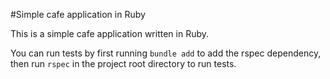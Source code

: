 #Simple cafe application in Ruby

This is a simple cafe application written in Ruby.

You can run tests by first running `bundle add` to add the rspec dependency, then run `rspec` in the project root directory to run tests.